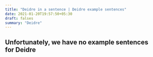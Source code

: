 ```yaml
---
title: "Deidre in a sentence | Deidre example sentences"
date: 2021-01-20T19:57:50+05:30
draft: falses
summary: "Deidre"
---
```

## Unfortunately, we have no example sentences for Deidre                 
